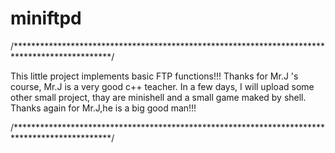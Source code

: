 miniftpd
========

/**********************************************************************************************/


This little project implements basic FTP functions!!! 
Thanks for Mr.J 's course, Mr.J is a very good c++ teacher.
In a few days, I will upload some other small project,
thay are minishell and a small game maked by shell.
Thanks again for Mr.J,he is a big good man!!!


/**********************************************************************************************/
